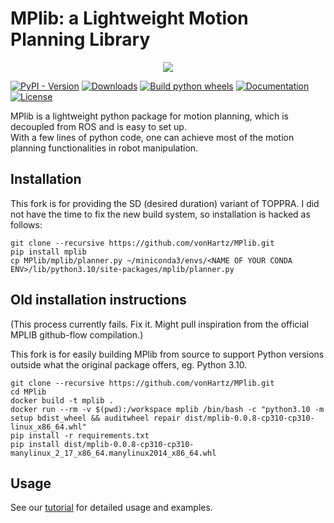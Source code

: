 # MPlib: a Lightweight Motion Planning Library

<p align="center">
  <img src="https://raw.githubusercontent.com/haosulab/MPlib/main/docs/demo.gif">
</p>

[![PyPI - Version](https://img.shields.io/pypi/v/mplib)](https://pypi.org/project/mplib/)
[![Downloads](https://static.pepy.tech/badge/mplib)](https://pepy.tech/project/mplib)
[![Build python wheels](https://img.shields.io/github/actions/workflow/status/haosulab/MPlib/build_and_publish.yml)](https://github.com/haosulab/MPlib/releases/tag/nightly)
[![Documentation](https://img.shields.io/readthedocs/motion-planning-lib)](https://motion-planning-lib.readthedocs.io/)
[![License](https://img.shields.io/github/license/haosulab/MPlib)](https://github.com/haosulab/MPlib?tab=MIT-1-ov-file#readme)

MPlib is a lightweight python package for motion planning,
which is decoupled from ROS and is easy to set up.  
With a few lines of python code, one can achieve most of the motion planning
functionalities in robot manipulation.

## Installation

This fork is for providing the SD (desired duration) variant of TOPPRA.
I did not have the time to fix the new build system, so installation is hacked as follows:

```
git clone --recursive https://github.com/vonHartz/MPlib.git
pip install mplib
cp MPlib/mplib/planner.py ~/miniconda3/envs/<NAME OF YOUR CONDA ENV>/lib/python3.10/site-packages/mplib/planner.py
```

## Old installation instructions

(This process currently fails. Fix it. Might pull inspiration from the official MPLIB github-flow compilation.)

This fork is for easily building MPlib from source to support Python versions outside what the original package offers, eg. Python 3.10.

```
git clone --recursive https://github.com/vonHartz/MPlib.git
cd MPlib
docker build -t mplib .
docker run --rm -v $(pwd):/workspace mplib /bin/bash -c "python3.10 -m setup bdist_wheel && auditwheel repair dist/mplib-0.0.8-cp310-cp310-linux_x86_64.whl"
pip install -r requirements.txt
pip install dist/mplib-0.0.8-cp310-cp310-manylinux_2_17_x86_64.manylinux2014_x86_64.whl
```


## Usage

See our [tutorial](https://motion-planning-lib.readthedocs.io/latest/tutorials/getting_started.html) for detailed usage and examples.
